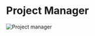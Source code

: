 # Project Manager

![Project manager](https://image.freepik.com/free-vector/team-leader-managing-project_1262-21430.jpg)